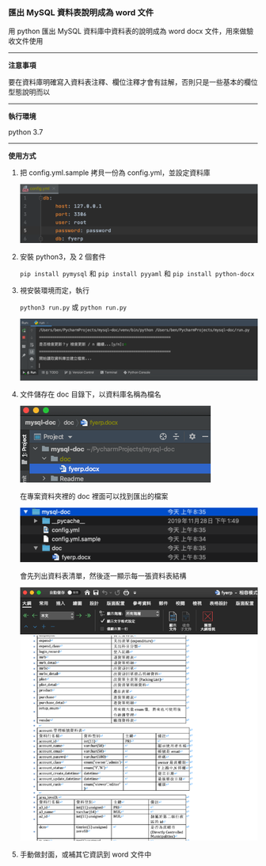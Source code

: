 ### 匯出 MySQL 資料表說明成為 word 文件

用 python 匯出 MySQL 資料庫中資料表的說明成為 word docx 文件，用來做驗收文件使用


---

**注意事項**

要在資料庫明確寫入資料表注釋、欄位注釋才會有註解，否則只是一些基本的欄位型態說明而以

---

**執行環境**

python 3.7

---

**使用方式**

1. 把 config.yml.sample 拷貝一份為 config.yml，並設定資料庫

   ![image](Readme/001.png)

2. 安裝 python3，及 2 個套件
 
   `pip install pymysql` 和 `pip install pyyaml` 和 `pip install python-docx`

3. 視安裝環境而定，執行

   `python3 run.py` 或 `python run.py`
   
   ![image](Readme/002.png)

4. 文件儲存在 doc 目錄下，以資料庫名稱為檔名

   ![image](Readme/003.png)
   
   在專案資料夾裡的 doc 裡面可以找到匯出的檔案
   
   ![image](Readme/004.png)
   
   會先列出資料表清單，然後逐一顯示每一張資料表結構
   
   ![image](Readme/005.png)      
   
5. 手動做封面，或補其它資訊到 word 文件中

